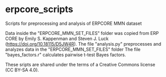 # erpcore_scripts
Scripts for preprocessing and analysis of ERPCORE MMN dataset

Data inside the "ERPCORE_MMN_SET_FILES" folder was copied from ERP CORE by Emily S. Kappenman and  Steven J. Luck (https://doi.org/10.18115/D5JW4R).
The file "analysis.py" preprocesses and analyzes data in the "ERPCORE_MMN_SET_FILES" folder
The file "bayes_factors.r" calculates pairwise t-test Bayes factors.

These sripts are shared under the terms of a Creative Commons license (CC BY-SA 4.0).

